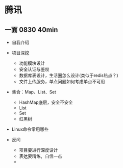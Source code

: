 # 腾讯

## 一面 0830 40min
* 自我介绍
* 项目深挖
  * 功能模块设计
  * 安全认证与鉴权
  * 数据库表设计，生活圈怎么设计(类似于redis热点？)
  * 文件上传服务，单点问题如何考虑单点不可用

* 集合：Map、List、Set
  * HashMap底层，安全不安全
  * List
  * Set
  * 红黑树

* Linux命令常用哪些


* 反问
  * 项目要进行深度设计
  * 表达要精练，自信一点
  * 
